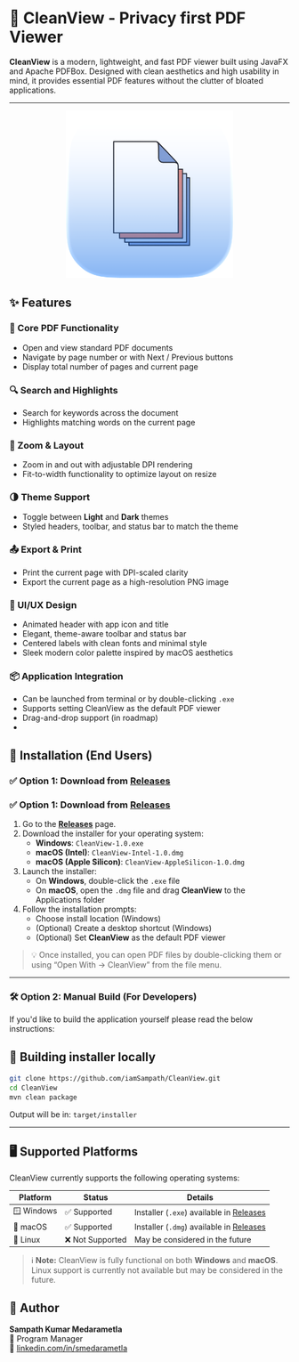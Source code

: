 # 📘 CleanView - Privacy first PDF Viewer

**CleanView** is a modern, lightweight, and fast PDF viewer built using JavaFX and Apache PDFBox. Designed with clean aesthetics and high usability in mind, it provides essential PDF features without the clutter of bloated applications.

---
<p align="center">
  <img src="https://github.com/iamSampath/CleanView/blob/3c703f470f0f26b7c8aa86710dfd7b7f25afac3c/src/main/resources/icon.png" alt="CleanView Logo" width="300"/>
</p>

## ✨ Features

### 📄 Core PDF Functionality
- Open and view standard PDF documents
- Navigate by page number or with Next / Previous buttons
- Display total number of pages and current page

### 🔍 Search and Highlights
- Search for keywords across the document
- Highlights matching words on the current page

### 🔎 Zoom & Layout
- Zoom in and out with adjustable DPI rendering
- Fit-to-width functionality to optimize layout on resize

### 🌗 Theme Support
- Toggle between **Light** and **Dark** themes
- Styled headers, toolbar, and status bar to match the theme

### 📤 Export & Print
- Print the current page with DPI-scaled clarity
- Export the current page as a high-resolution PNG image

### 🎨 UI/UX Design
- Animated header with app icon and title
- Elegant, theme-aware toolbar and status bar
- Centered labels with clean fonts and minimal style
- Sleek modern color palette inspired by macOS aesthetics

### 📦 Application Integration
- Can be launched from terminal or by double-clicking `.exe`
- Supports setting CleanView as the default PDF viewer
- Drag-and-drop support (in roadmap)
- 
## 🚀 Installation (End Users)

### ✅ Option 1: Download from [Releases](https://github.com/iamSampath/CleanView/releases)

### ✅ Option 1: Download from [Releases](https://github.com/iamSampath/CleanView/releases)

1. Go to the [**Releases**](https://github.com/iamSampath/CleanView/releases) page.
2. Download the installer for your operating system:
   - **Windows**:  `CleanView-1.0.exe` 
   - **macOS (Intel)**:  `CleanView-Intel-1.0.dmg`
   - **macOS (Apple Silicon)**:  `CleanView-AppleSilicon-1.0.dmg`
3. Launch the installer:
   - On **Windows**, double-click the `.exe` file
   - On **macOS**, open the `.dmg` file and drag **CleanView** to the Applications folder
4. Follow the installation prompts:
   - Choose install location (Windows)
   - (Optional) Create a desktop shortcut (Windows)
   - (Optional) Set **CleanView** as the default PDF viewer

> 💡 Once installed, you can open PDF files by double-clicking them or using “Open With → CleanView” from the file menu.
> 
---

### 🛠 Option 2: Manual Build (For Developers)

If you'd like to build the application yourself please read the below instructions:

## 🧪 Building installer locally

```bash
git clone https://github.com/iamSampath/CleanView.git
cd CleanView
mvn clean package
```

Output will be in: `target/installer`

---

## 🖥️ Supported Platforms

CleanView currently supports the following operating systems:

| Platform     | Status        | Details                                          |
|--------------|---------------|--------------------------------------------------|
| 🪟 Windows    | ✅ Supported   | Installer (`.exe`) available in [Releases](#)    |
| 🍎 macOS      | ✅ Supported   | Installer (`.dmg`) available in [Releases](#)    |
| 🐧 Linux      | ❌ Not Supported | May be considered in the future                 |


> ℹ️ **Note:** CleanView is fully functional on both **Windows** and **macOS**.  
> Linux support is currently not available but may be considered in the future.

## 🧠 Author

**Sampath Kumar Medarametla**  
📌 Program Manager  
🔗 [linkedin.com/in/smedarametla](https://www.linkedin.com/in/smedarametla/)

